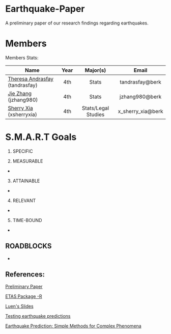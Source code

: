 Earthquake-Paper
================

A preliminary paper of our research findings regarding earthquakes.

Members
=======
Members Stats: 

| Name             | Year  |  Major(s) |Email|
| -------------    |:------:| :-----: |:-----:|
| <a href="https://github.com/tandrasfay">Theresa Andrasfay </a>(tandrasfay)|4th|Stats | tandrasfay@berk |
| <a href="https://github.com/jzhang980">  Jie Zhang</a> (jzhang980)| 4th |  Stats | jzhang980@berk |
| <a href="https://github.com/xsherryxia">Sherry Xia </a>(xsherryxia) | 4th | Stats/Legal Studies | x_sherry_xia@berk|

S.M.A.R.T Goals
===============
1) SPECIFIC



2) MEASURABLE

- 

3) ATTAINABLE

- 

4) RELEVANT

- 

5) TIME-BOUND

- 

ROADBLOCKS
------------
-

References: 
------------

[Preliminary Paper](https://docs.google.com/document/d/1GxDn_eR12WvWVm5jIIoRZIOqEoRtOQnni9wQE4otgGw/edit)

[ETAS Package -R](http://cran.r-project.org/web/packages/ETAS/ETAS.pdf)

[Luen's Slides](http://www.stat.berkeley.edu/~bradluen/slides.pdf)

[Testing earthquake predictions](http://projecteuclid.org/DPubS?verb=Display&version=1.0&service=UI&handle=euclid.imsc/1207580090&page=record)

[Earthquake Prediction: Simple Methods for Complex Phenomena](http://escholarship.org/uc/item/22p7f44k#page-21)
